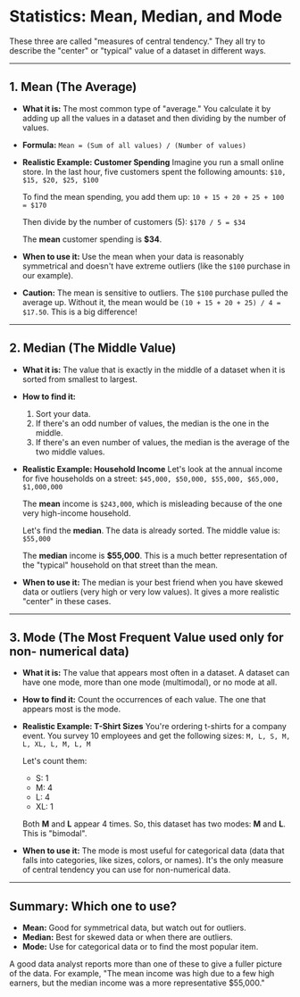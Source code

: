 # Statistics: Mean, Median, and Mode

These three are called "measures of central tendency." They all try to describe the "center" or "typical" value of a dataset in different ways.

---

## 1. Mean (The Average)

*   **What it is:** The most common type of "average." You calculate it by adding up all the values in a dataset and then dividing by the number of values.

*   **Formula:** `Mean = (Sum of all values) / (Number of values)`

*   **Realistic Example: Customer Spending**
    Imagine you run a small online store. In the last hour, five customers spent the following amounts:
    `$10, $15, $20, $25, $100`

    To find the mean spending, you add them up:
    `10 + 15 + 20 + 25 + 100 = $170`

    Then divide by the number of customers (5):
    `$170 / 5 = $34`

    The **mean** customer spending is **$34**.

*   **When to use it:** Use the mean when your data is reasonably symmetrical and doesn't have extreme outliers (like the `$100` purchase in our example).

*   **Caution:** The mean is sensitive to outliers. The `$100` purchase pulled the average up. Without it, the mean would be `(10 + 15 + 20 + 25) / 4 = $17.50`. This is a big difference!

---

## 2. Median (The Middle Value)

*   **What it is:** The value that is exactly in the middle of a dataset when it is sorted from smallest to largest.

*   **How to find it:**
    1.  Sort your data.
    2.  If there's an odd number of values, the median is the one in the middle.
    3.  If there's an even number of values, the median is the average of the two middle values.

*   **Realistic Example: Household Income**
    Let's look at the annual income for five households on a street:
    `$45,000, $50,000, $55,000, $65,000, $1,000,000`

    The **mean** income is `$243,000`, which is misleading because of the one very high-income household.

    Let's find the **median**. The data is already sorted. The middle value is:
    `$55,000`

    The **median** income is **$55,000**. This is a much better representation of the "typical" household on that street than the mean.

*   **When to use it:** The median is your best friend when you have skewed data or outliers (very high or very low values). It gives a more realistic "center" in these cases.

---

## 3. Mode (The Most Frequent Value used only for non- numerical data)

*   **What it is:** The value that appears most often in a dataset. A dataset can have one mode, more than one mode (multimodal), or no mode at all.

*   **How to find it:** Count the occurrences of each value. The one that appears most is the mode.

*   **Realistic Example: T-Shirt Sizes**
    You're ordering t-shirts for a company event. You survey 10 employees and get the following sizes:
    `M, L, S, M, L, XL, L, M, L, M`

    Let's count them:
    *   S: 1
    *   M: 4
    *   L: 4
    *   XL: 1

    Both **M** and **L** appear 4 times. So, this dataset has two modes: **M** and **L**. This is "bimodal".

*   **When to use it:** The mode is most useful for categorical data (data that falls into categories, like sizes, colors, or names). It's the only measure of central tendency you can use for non-numerical data.

---

## Summary: Which one to use?

*   **Mean:** Good for symmetrical data, but watch out for outliers.
*   **Median:** Best for skewed data or when there are outliers.
*   **Mode:** Use for categorical data or to find the most popular item.

A good data analyst reports more than one of these to give a fuller picture of the data. For example, "The mean income was high due to a few high earners, but the median income was a more representative $55,000."
